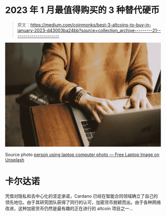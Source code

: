 # 2023 年 1 月最值得购买的 3 种替代硬币

> 原文：<https://medium.com/coinmonks/best-3-altcoins-to-buy-in-january-2023-d43003ba24bb?source=collection_archive---------21----------------------->

![](img/2639d0b365ab6de5a099afedea7dc3eb.png)

Source photo [person using laptop computer photo — Free Laptop Image on Unsplash](https://unsplash.com/photos/Hcfwew744z4)

# 卡尔达诺

凭借对隐私和去中心化的坚定承诺，Cardano 已经在智能合同领域确立了自己的领先地位。由于其研究团队获得了同行的认可，加密货币脱颖而出。由于各种网络改进，这种加密货币仍然是最有趣的正在进行的 altcoin 项目之一…